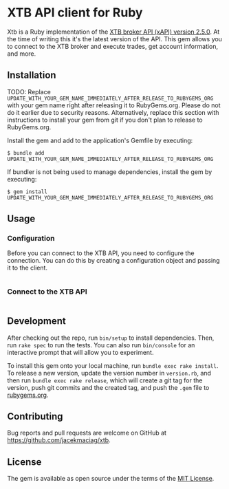 # XTB API client for Ruby

Xtb is a Ruby implementation of the [XTB broker API (xAPI) version 2.5.0](http://developers.xstore.pro/documentation/2.5.0).
At the time of writing this it's the latest version of the API.
This gem allows you to connect to the XTB broker and execute trades, get account information, and more.

## Installation

TODO: Replace `UPDATE_WITH_YOUR_GEM_NAME_IMMEDIATELY_AFTER_RELEASE_TO_RUBYGEMS_ORG` with your gem name right after releasing it to RubyGems.org. Please do not do it earlier due to security reasons. Alternatively, replace this section with instructions to install your gem from git if you don't plan to release to RubyGems.org.

Install the gem and add to the application's Gemfile by executing:

    $ bundle add UPDATE_WITH_YOUR_GEM_NAME_IMMEDIATELY_AFTER_RELEASE_TO_RUBYGEMS_ORG

If bundler is not being used to manage dependencies, install the gem by executing:

    $ gem install UPDATE_WITH_YOUR_GEM_NAME_IMMEDIATELY_AFTER_RELEASE_TO_RUBYGEMS_ORG

## Usage

### Configuration

Before you can connect to the XTB API, you need to configure the connection. 
You can do this by creating a configuration object and passing it to the client.
    
```ruby

```

### Connect to the XTB API

```ruby

```


## Development

After checking out the repo, run `bin/setup` to install dependencies. Then, run `rake spec` to run the tests. You can also run `bin/console` for an interactive prompt that will allow you to experiment.

To install this gem onto your local machine, run `bundle exec rake install`. To release a new version, update the version number in `version.rb`, and then run `bundle exec rake release`, which will create a git tag for the version, push git commits and the created tag, and push the `.gem` file to [rubygems.org](https://rubygems.org).

## Contributing

Bug reports and pull requests are welcome on GitHub at https://github.com/jacekmaciag/xtb.

## License

The gem is available as open source under the terms of the [MIT License](https://opensource.org/licenses/MIT).
